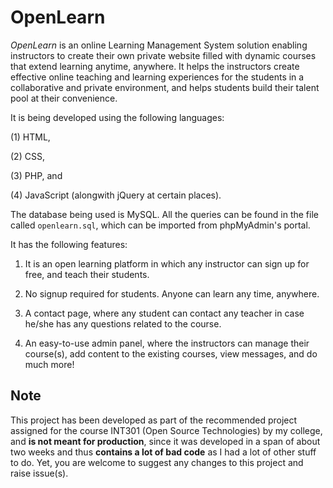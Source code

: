 # OpenLearn

*OpenLearn* is an online Learning Management System solution enabling instructors to create their own private website filled with dynamic courses that extend learning anytime, anywhere. It helps the instructors create effective online teaching and learning experiences for the students in a collaborative and private environment, and helps students build their talent pool at their convenience.

It is being developed using the following languages:

   (1) HTML,

   (2) CSS,

   (3) PHP, and

   (4) JavaScript (alongwith jQuery at certain places).

The database being used is MySQL. All the queries can be found in the file called `openlearn.sql`, which can be imported from phpMyAdmin's portal.


It has the following features:

1. It is an open learning platform in which any instructor can sign up for free, and teach their students.

2. No signup required for students. Anyone can learn any time, anywhere.

3. A contact page, where any student can contact any teacher in case he/she has any questions related to the course.

4. An easy-to-use admin panel, where the instructors can manage their course(s), add content to the existing courses, view messages, and do much more!




## Note

This project has been developed as part of the recommended project assigned for the course INT301 (Open Source Technologies) by my college, and **is not meant for production**, since it was developed in a span of about two weeks and thus **contains a lot of bad code** as I had a lot of other stuff to do. Yet, you are welcome to suggest any changes to this project and raise issue(s).
